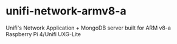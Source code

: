 # unifi-network-armv8-a
Unifi's Network Application + MongoDB server built for ARM v8-a Raspberry Pi 4/Unifi UXG-Lite
